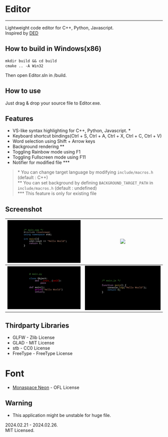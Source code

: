 # Editor
---

Lightweight code editor for C++, Python, Javascript.  
Inspired by [DED](https://github.com/tsoding/ded/tree/master) 

## How to build in Windows(x86)

```
mkdir build && cd build
cmake .. -A Win32
```

Then open Editor.sln in /build.

## How to use

Just drag & drop your source file to Editor.exe.

## Features

- VS-like syntax highlighting for C++, Python, Javascript. *
- Keyboard shortcut bindings(Ctrl + S, Ctrl + A, Ctrl + X, Ctrl + C, Ctrl + V)
- Word selection using Shift + Arrow keys
- Background rendering **
- Toggling Rainbow mode using F1
- Toggling Fullscreen mode using F11
- Notifier for modified file ***

> \* You can change target language by modifying `include/macros.h` (default : C++)  
> \** You can set background by defining `BACKGROUND_TARGET_PATH` in `include/macros.h` (default : undefined)  
> \*** This feature is only for existing file

## Screenshot
| <img src='screenshot/screenshot-cpp.png' width='500'>  | <img src='screenshot/screenshot-cpp-rainbow.gif' width='500'> |
| ------------- | ------------- |
| <img src='screenshot/screenshot-python.png' width='500'>  |<img src='screenshot/screenshot-javascript.png' width='500'>  |

## Thirdparty Libraries

- GLFW - Zlib License
- GLAD - MIT License
- stb - CC0 License
- FreeType - FreeType License

# Font

- [Monaspace Neon](https://github.com/githubnext/monaspace) - OFL License

## Warning

- This application might be unstable for huge file.

2024.02.21 - 2024.02.26.  
MIT Licensed.
